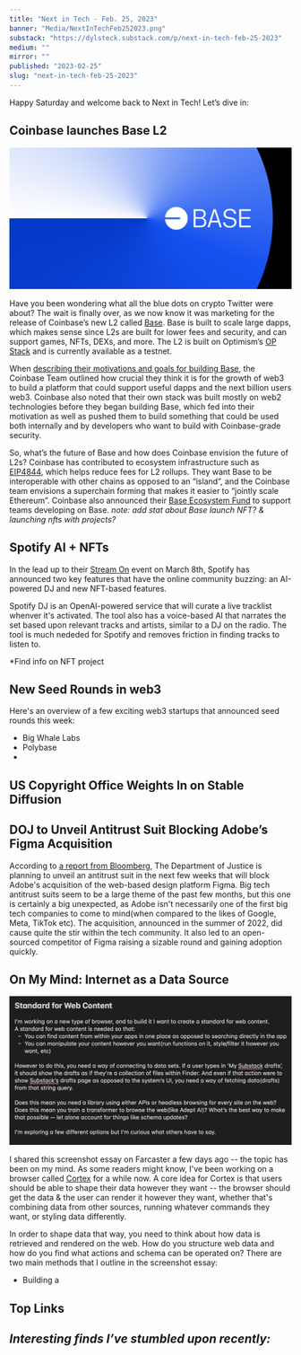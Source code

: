 ```yaml
---
title: "Next in Tech - Feb. 25, 2023"
banner: "Media/NextInTechFeb252023.png"
substack: "https://dylsteck.substack.com/p/next-in-tech-feb-25-2023"
medium: ""
mirror: ""
published: "2023-02-25"
slug: "next-in-tech-feb-25-2023"
---
```


Happy Saturday and welcome back to Next in Tech! Let’s dive in:

## Coinbase launches Base L2

![Base by Coinbase](Media/CoinbaseBaseL2.png)

Have you been wondering what all the blue dots on crypto Twitter were about? The wait is finally over, as we now know it was marketing for the release of Coinbase’s new L2 called [Base](https://base.org). Base is built to scale large dapps, which makes sense since L2s are built for lower fees and security, and can support games, NFTs, DEXs, and more. The L2 is built on Optimism’s [OP Stack](https://stack.optimism.io/) and is currently available as a testnet.

When [describing their motivations and goals for building Base](https://base.mirror.xyz/jjQnUq_UNTQOk7psnGBFOsShi7FlrRp8xevQUipG_Gk), the Coinbase Team outlined how crucial they think it is for the growth of web3 to build a platform that could support useful dapps and the next billion users web3. Coinbase also noted that their own stack was built mostly on web2 technologies before they began building Base, which fed into their motivation as well as pushed them to build something that could be used both internally and by developers who want to build with Coinbase-grade security.

So, what’s the future of Base and how does Coinbase envision the future of L2s? Coinbase has contributed to ecosystem infrastructure such as [EIP4844](https://www.coinbase.com/blog/supporting-eip-4844-reducing-fees-for-ethereum-layer-2-rollups), which helps reduce fees for L2 rollups. They want Base to be interoperable with other chains as opposed to an “island”, and the Coinbase team envisions a superchain forming that makes it easier to “jointly scale Ethereum”. Coinbase also announced their [Base Ecosystem Fund](https://docs.google.com/forms/d/e/1FAIpQLSeiSAod4PAbXlvvDGtHWu-GqzGpvHYfaTQR2f77AawD7GYc4Q/viewform) to support teams developing on Base.
*note: add stat about Base launch NFT? & launching nfts with projects?*

## Spotify AI + NFTs

In the lead up to their [Stream On](https://newsroom.spotify.com/stream-on/) event on March 8th, Spotify has announced two key features that have the online community buzzing: an AI-powered DJ and new NFT-based features.

Spotify DJ is an OpenAI-powered service that will curate a live tracklist whenver it's activated. The tool also has a voice-based AI that narrates the set based upon relevant tracks and artists, similar to a DJ on the radio. The tool is much nededed for Spotify and removes friction in finding tracks to listen to. 

*Find info on NFT project

## New Seed Rounds in web3
Here's an overview of a few exciting web3 startups that announced seed rounds this week:
- Big Whale Labs
- Polybase
- 

## US Copyright Office Weights In on Stable Diffusion


## DOJ to Unveil Antitrust Suit Blocking Adobe’s Figma Acquisition

According to [a report from Bloomberg](https://www.bloomberg.com/news/articles/2023-02-23/doj-preparing-suit-to-block-adobe-s-20-billion-deal-for-figma?leadSource=uverify%20wall), The Department of Justice is planning to unveil an antitrust suit in the next few weeks that will block Adobe's acquisition of the web-based design platform Figma. Big tech antitrust suits seem to be a large theme of the past few months, but this one is certainly a big unexpected, as Adobe isn't necessarily one of the first big tech companies to come to mind(when compared to the likes of Google, Meta, TikTok etc). The acquisition, announced in the summer of 2022, did cause quite the stir within the tech community. It also led to an open-sourced competitor of Figma raising a sizable round and gaining adoption quickly. 

## On My Mind: Internet as a Data Source

![Screenshot essay on a standard for web content](Media/StandardForWebContentSSEssay.png)

I shared this screenshot essay on Farcaster a few days ago -- the topic has been on my mind. As some readers might know, I've been working on a browser called [Cortex](https://withcortex.com) for a while now. A core idea for Cortex is that users should be able to shape their data however they want -- the browser should get the data & the user can render it however they want, whether that's combining data from other sources, running whatever commands they want, or styling data differently. 

In order to shape data that way, you need to think about how data is retrieved and rendered on the web. How do you structure web data and how do you find what actions and schema can be operated on? There are two main methods that I outline in the screenshot essay:
- Building a 

## Top Links

_Interesting finds I’ve stumbled upon recently:_
- 